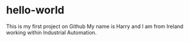 # hello-world
This is my first project on Github
My name is Harry and I am from Ireland working within Industrial Automation. 
